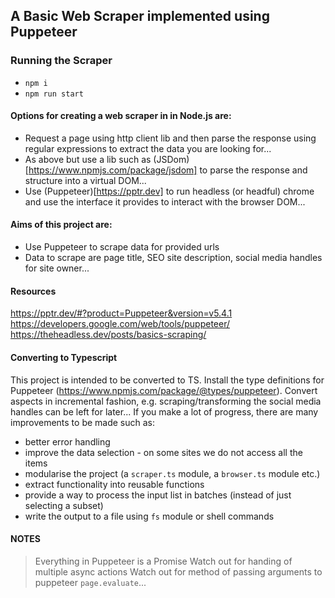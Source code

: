 ## A Basic Web Scraper implemented using Puppeteer


### Running the Scraper

- `npm i`
- `npm run start`

#### Options for creating a web scraper in in Node.js are:

- Request a page using http client lib and then parse the response using regular
  expressions to extract the data you are looking for...
- As above but use a lib such as (JSDom)[https://www.npmjs.com/package/jsdom] to
  parse the response and structure into a virtual DOM...
- Use (Puppeteer)[https://pptr.dev] to run headless (or headful) chrome and use
  the interface it provides to interact with the browser DOM...


#### Aims of this project are:

- Use Puppeteer to scrape data for provided urls
- Data to scrape are page title, SEO site description, social media handles for
  site owner...


#### Resources

https://pptr.dev/#?product=Puppeteer&version=v5.4.1
https://developers.google.com/web/tools/puppeteer/
https://theheadless.dev/posts/basics-scraping/


#### Converting to Typescript

This project is intended to be converted to TS. Install the type definitions for
Puppeteer (https://www.npmjs.com/package/@types/puppeteer). Convert aspects in
incremental fashion, e.g. scraping/transforming the social media handles can be
left for later... If you make a lot of progress, there are many improvements to
be made such as:

- better error handling
- improve the data selection - on some sites we do not access all the items
- modularise the project (a `scraper.ts` module, a `browser.ts` module etc.)
- extract functionality into reusable functions
- provide a way to process the input list in batches (instead of just selecting
  a subset)
- write the output to a file using `fs` module or shell commands


#### NOTES

> Everything in Puppeteer is a Promise
> Watch out for handing of multiple async actions
> Watch out for method of passing arguments to puppeteer `page.evaluate`...
